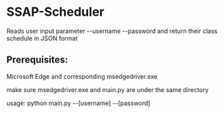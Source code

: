 # SSAP-Scheduler
Reads user input parameter --username --password and return their class schedule in JSON format

## Prerequisites:
  
  Microsoft Edge and corresponding msedgedriver.exe
  
  make sure msedgedriver.exe and main.py are under the same directory

usage: python main.py --[username] --[password]
